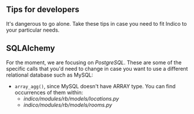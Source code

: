 Tips for developers
-------------------
It's dangerous to go alone. Take these tips in case you need to fit Indico to your particular needs.

## SQLAlchemy
For the moment, we are focusing on _PostgreSQL_. These are some of the specific calls that you'd need to change in case you want to use a different relational database such as MySQL:

* `array_agg()`, since MySQL doesn't have ARRAY type. You can find occurrences of them within:
    - _indico/modules/rb/models/locations.py_
    - _indico/modules/rb/models/rooms.py_
